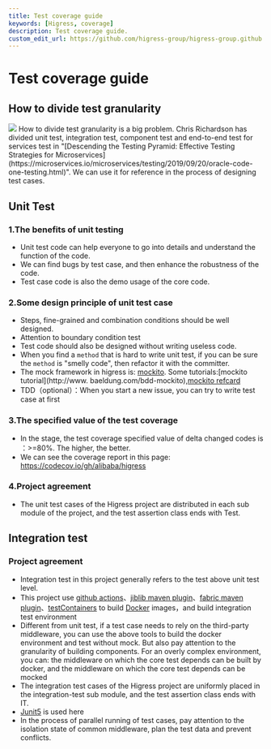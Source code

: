 ```yaml
---
title: Test coverage guide
keywords: [Higress, coverage]
description: Test coverage guide.
custom_edit_url: https://github.com/higress-group/higress-group.github.io/blob/main/src/content/docs/developers/en/contributor-guide/test-coverage-guide_dev.md
---
```


# Test coverage guide

## How to divide test granularity
  <img src="https://microservices.io/i/test-pyramid.jpeg" />
        How to divide test granularity is a big problem. Chris Richardson has divided unit test, integration test, component test and end-to-end test for services test in "[Descending the Testing Pyramid: Effective Testing Strategies for Microservices](https://microservices.io/microservices/testing/2019/09/20/oracle-code-one-testing.html)". We can use it for reference in the process of designing test cases.

## Unit Test

### 1.The benefits of unit testing 
  * Unit test code can help everyone to go into details and understand the function of the code.
  * We can find bugs by test case, and then enhance the robustness of the code.
  * Test case code is also the demo usage of the core code.
### 2.Some design principle of unit test case 
  * Steps, fine-grained and combination conditions should be well designed.
  * Attention to boundary condition test
  * Test code should also be designed without writing useless code.
  * When you find a `method` that is hard to write unit test, if you can be sure the `method` is "smelly code", then  refactor it with the committer.
  * The mock framework in higress is: [mockito](http://site.mockito.org/). Some tutorials:[mockito tutorial](http://www.
    baeldung.com/bdd-mockito),[mockito refcard](https://dzone.com/refcardz/mockito)
  * TDD（optional）：When you start a new issue, you can try to write test case at first 
### 3.The specified value of the test coverage
  * In the stage, the test coverage specified value of delta changed codes is ：>=80%. The higher, the better.
  * We can see the coverage report in this page: https://codecov.io/gh/alibaba/higress
### 4.Project agreement
  * The unit test cases of the Higress project are distributed in each sub module of the project, and the test assertion class ends with Test.

## Integration test

### Project agreement  
  * Integration test in this project generally refers to the test above unit test level.
  * This project use [github actions](https://help.github.com/en/actions/automating-your-workflow-with-github-actions)、[jiblib maven plugin](https://github.com/GoogleContainerTools/jib)、[fabric maven plugin](https://github.com/fabric8io/fabric8-maven-plugin)、[testContainers](https://github.com/testcontainers/testcontainers-java) to build [Docker](https://www.docker.com/) images，and build integration test environment 
  * Different from unit test, if a test case needs to rely on the third-party middleware, you can use the above tools to build the docker environment and test without mock. But also pay attention to the granularity of building components. For an overly complex environment, you can: the middleware on which the core test depends can be built by docker, and the middleware on which the core test depends can be mocked
  * The integration test cases of the Higress project are uniformly placed in the integration-test sub module, and the test assertion class ends with IT.
  * [Junit5](https://junit.org/junit5/) is used here
  * In the process of parallel running of test cases, pay attention to the isolation state of common middleware, plan the test data and prevent conflicts.
